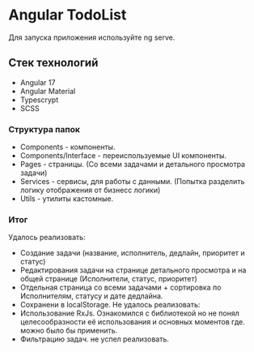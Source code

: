 # Angular TodoList
Для запуска приложения используйте ng serve.
## Стек технологий
- Angular 17
- Angular Material
- Typescrypt
- SCSS
### Структура папок
- Components - компоненты.
- Components/Interface - переиспользуемые UI компоненты.
- Pages - страницы. (Со всеми задачами и детального просмотра задачи)
- Services - сервисы, для работы с данными. (Попытка разделить логику отображения от бизнесс логики)
- Utils - утилиты кастомные.

### Итог
Удалось реализовать: 
- Создание задачи (название, исполнитель, дедлайн, приоритет и статус)
- Редактирования задачи на странице детального просмотра и на общей странице (Исполнители, статус, приоритет)
- Отдельная страница со всеми задачами + сортировка по Исполнителям, статусу и дате дедлайна.
- Сохранени в localStorage.
Не удалось реализовать: 
- Использование RxJs. Ознакомился с библиотекой но не понял целесообразности её использования и основных моментов где. можно было бы применить.
- Фильтрацию задач. не успел реализовать.

